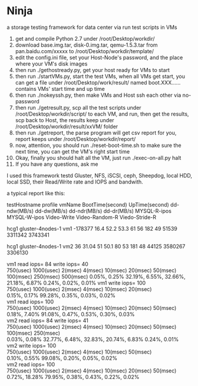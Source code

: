Ninja
=====

a storage testing framework for data center via run test scripts in VMs

1. get and compile Python 2.7 under /root/Desktop/workdir/
2. download base.img.tar, disk-0.img.tar, qemu-1.5.3.tar from pan.baidu.com/xxxxx to /root/Desktop/workdir/template/
3. edit the config.ini file, set your Host-Node's password, and the place where your VM's disk images
4. then run ./gethostready.py, get your host ready for VMs to start
5. then run ./startVMs.py, start the test VMs, when all VMs get start, you can get a file under /root/Desktop/work/result/ named boot.XXX…… contains VMs' start time and up time
6. then run ./nokeyssh.py, then make VMs and Host ssh each other via no-password
7. then run ./getresult.py, scp all the test scripts under /root/Desktop/workdir/script/ to each VM, and run, then get the results, scp back to Host, the results keep under /root/Desktop/workdir/result/xxVM/ folder
8. then run ./getreport, the parse program will get csv report for you, report keeps under /root/Desktop/workdir/report/
9. now, attention, you should run ./reset-boot-time.sh to make sure the next time, you can get the VM's right start time
10. Okay, finally you should halt all the VM, just run ./exec-on-all.py halt
11. If you have any questions, ask me

I used this framework testd Gluster, NFS, iSCSI, ceph, Sheepdog, local HDD, local SSD, their Read/Write rate and IOPS and bandwith.

a typical report like this:

testHostname	profile	vmName	BootTime(second)	UpTime(second)	dd-ndw(MB/s)	dd-dw(MB/s)	dd-ndr(MB/s)	dd-dr(MB/s)	MYSQL-R-ipos	MYSQL-W-ipos	Video-Write	Video-Random-R	Viedo-Stride-R

hcg1	gluster-4nodes-1	vm1	-178377	16.4	52.2	53.3	61	56	182	49	51539	3311342	3743341

hcg1	gluster-4nodes-1	vm2	36	31.04	51	50.1	80	53	181	48	44125	3580267	3306130


vm1	read iops=	84	write iops=	40					
750(usec)	1000(usec)	2(msec)	4(msec)	10(msec)	20(msec)	50(msec)	100(msec)	250(msec)	500(msec)
0.05%,	0.25%	32.19%,	6.55%,	32.66%,	21.18%,	6.87%	0.24%,	0.02%,	0.01%
vm1	write iops=	100							
750(usec)	1000(usec)	2(msec)	4(msec)	10(msec)	20(msec)				
0.15%,	0.17%	99.28%,	0.35%,	0.03%,	0.02%				
vm1	read iops=	100							
750(usec)	1000(usec)	2(msec)	4(msec)	10(msec)	20(msec)	50(msec)			
0.18%,	7.40%	91.08%,	0.47%,	0.53%,	0.30%,	0.03%			
vm2	read iops=	84	write iops=	41					
750(usec)	1000(usec)	2(msec)	4(msec)	10(msec)	20(msec)	50(msec)	100(msec)	250(msec)	
0.03%,	0.08%	32.77%,	6.48%,	32.83%,	20.74%,	6.83%	0.24%,	0.01%	
vm2	write iops=	100							
750(usec)	1000(usec)	2(msec)	4(msec)	10(msec)	50(msec)				
0.10%,	0.55%	99.08%,	0.20%,	0.05%,	0.02%				
vm2	read iops=	100							
750(usec)	1000(usec)	2(msec)	4(msec)	10(msec)	20(msec)	50(msec)			
0.72%,	18.28%	79.95%,	0.38%,	0.43%,	0.22%,	0.02%			


